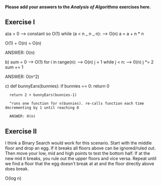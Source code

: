 #### Please add your answers to the **_Analysis of Algorithms_** exercises here.

## Exercise I

a)a = 0 --> constant so O(1)
while (a < n _ n _ n): --> O(n)
a = a + n \* n

O(1) + O(n) = O(n)

ANSWER: O(n)

b) sum = 0 --> O(1)
for i in range(n): --> O(n)
j = 1
while j < n: --> 0(n)
j \*= 2
sum += 1

ANSWER: O(n^2)

c) def bunnyEars(bunnies):
if bunnies == 0:
return 0

      return 2 + bunnyEars(bunnies-1)

      ^runs one function for n(bunnies). re-calls function each time decrementing by 1 until reaching 0

      ANSWER: O(n)

## Exercise II

I think a Binary Search would work for this scenario. Start with the middle floor and drop an egg. If it breaks all floors above can be ignored/ruled out. Then move your low, mid and high points to test the bottom half. If at the new mid it breaks, you rule out the upper floors and vice versa. Repeat until we find a floor that the egg doesn't break at at and the floor directly above does break.

O(log n)
